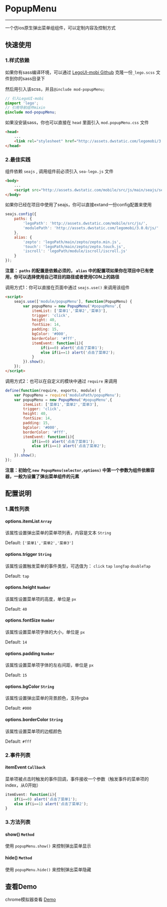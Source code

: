 # PopupMenu

---

一个仿ios原生弹出菜单组组件，可以定制内容及控制方式

## 快速使用

### 1.样式依赖

如果你有sass编译环境，可以通过 [LegoUI-mobi Github](https://github.com/duowan/LegoUI-mobi) 克隆一份`_lego.scss` 文件到你的sass目录下

然后用引入该scss，并且`@include mod-popupMenu;`

```scss
// 引入LegoUI-mobi
@import 'lego';
// 引用导航组件mixin
@include mod-popupMenu;
```

如果没安装sass，你也可以直接在 `head` 里面引入 `mod.popupMenu.css` 文件

```html
<head>
    ...
    <link rel="stylesheet" href="http://assets.dwstatic.com/legomobi/3.0.0/css/mod.popupMenu.css">
</head>
```

### 2.最佳实践

组件依赖 `seajs` , 调用组件前必须引入 `sea-lego.js` 文件

```html
<body>
    ...
    <script src="http://assets.dwstatic.com/mobile/src/js/main/seajs/sea-lego.js" id="seajsnode"></script>
</body>
```

如果你已经在项目中使用了seajs，你可以直接extand一份config配置来使用

```javascript
seajs.config({
    paths: {
        'legoPath': 'http://assets.dwstatic.com/mobile/src/js/',
        'modulePath': 'http://assets.dwstatic.com/legomobi/3.0.0/js/'
    },
    alias: {
        'zepto': 'legoPath/main/zepto/zepto.min.js',
        'touch': 'legoPath/main/zepto/zepto.touch.js',
        'iscroll': 'legoPath/module/iscroll/iscroll.js'
    }
});
```

**注意： `paths` 的配置是依赖必须的， `alias` 中的配置项如果你在项目中已有使用，你可以选择使用自己项目的路径或者使用CDN上的路径**

调用方式1：你可以直接在页面中通过 `seajs.use()` 来调用该组件

```html
<script>
    seajs.use(['module/popupMenu'], function(PopupMenu) {
        var popupMenu = new PopupMenu('#popupMenu',{
            itemList: ['菜单1','菜单2','菜单3'],
            trigger: 'click',
            height: 40,
            fontSize: 14,
            padding: 15,
            bgColor: '#000',
            borderColor: '#fff',
            itemEvent: function(i){
                if(i==0) alert('点击了菜单1');
                else if(i==1) alert('点击了菜单2');
            }
        }).show();
    });
</script>
```

调用方式2：也可以在自定义的模块中通过 `require` 来调用

```javascript
define(function(require, exports, module) {
	var PopupMenu = require('modulePath/popupMenu');
	var popupMenu = new PopupMenu('#popupMenu',{
        itemList: ['菜单1','菜单2','菜单3'],
        trigger: 'click',
        height: 40,
        fontSize: 14,
        padding: 15,
        bgColor: '#000',
        borderColor: '#fff',
        itemEvent: function(i){
            if(i==0) alert('点击了菜单1');
            else if(i==1) alert('点击了菜单2');
        }
    }).show();
});
```

**注意：初始化 `new PopupMenu(selector,options)` 中第一个参数为组件依赖容器，一般为设置了弹出菜单组件的元素**

## 配置说明

### 1.属性列表

#### options.itemList `Array`

该属性设置弹出菜单的菜单项列表，内容是文本 `String`

Default: `['菜单1','菜单2','菜单3']`

#### options.trigger `String`

该属性设置触发菜单的事件类型，可选值为： `click` `tap` `longTap` `doubleTap`

Default: `tap`

#### options.height `Number`

该属性设置菜单项的高度，单位是 `px`

Default: `40`

#### options.fontSize `Number`

该属性设置菜单项字体的大小，单位是 `px`

Default: `14`

#### options.padding `Number`

该属性设置菜单项字体的左右间距，单位是 `px`

Default: `15`

#### options.bgColor `String`

该属性设置弹出菜单的背景颜色，支持rgba

Default: `#000`

#### options.borderColor `String`

该属性设置菜单项的边框颜色

Default: `#fff`

### 2.事件列表

#### itemEvent `Callback`

菜单项被点击时触发的事件回调，事件接收一个参数（触发事件的菜单项的index，从0开始）

```javascript
itemEvent: function(i){
    if(i==0) alert('点击了菜单1');
    else if(i==1) alert('点击了菜单2');
}
```

### 3.方法列表

#### show() `Method`

使用 `popupMenu.show()` 来控制弹出菜单显示

#### hide() `Method`

使用 `popupMenu.hide()` 来控制弹出菜单隐藏

## 查看Demo

chrome模拟器查看 [Demo](http://ued.yypm.com/legomobi/3.0.0/src/demo/PopupMenu.html)